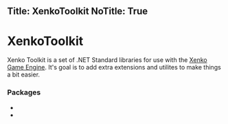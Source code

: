 Title: XenkoToolkit
NoTitle: True
---

# XenkoToolkit

Xenko Toolkit is a set of .NET Standard libraries for use with the [Xenko Game Engine](https://xenko.com/). It's goal is to add extra extensions and utilites to make things a bit easier.

### Packages
- <?# nuget "XenkoToolkit" /?>
- <?# nuget "XenkoToolkit.Physics" /?>